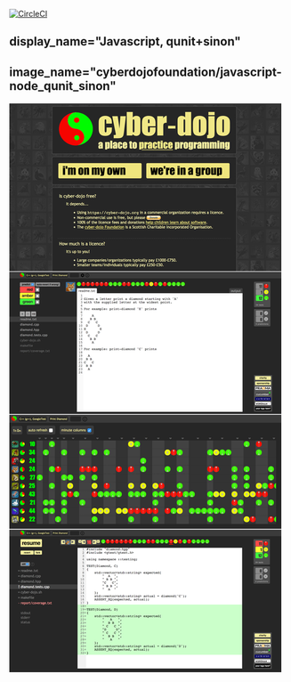 [![CircleCI](https://circleci.com/gh/cyber-dojo-languages/javascript-qunit-sinon.svg?style=svg)](https://circleci.com/gh/cyber-dojo-languages/javascript-qunit-sinon)

## display_name="Javascript, qunit+sinon"
## image_name="cyberdojofoundation/javascript-node_qunit_sinon"

![cyber-dojo.org home page](https://github.com/cyber-dojo/cyber-dojo/blob/master/shared/home_page_snapshot.png)